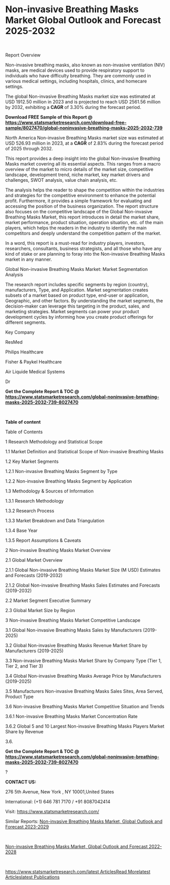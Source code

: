 <h1>Non-invasive Breathing Masks Market Global Outlook and Forecast 2025-2032</h1><br/><p>Report Overview</p>
 
 
 
 <p>Non-invasive breathing masks, also known as non-invasive ventilation (NIV) masks, are medical devices used to provide respiratory support to individuals who have difficulty breathing. They are commonly used in various medical settings, including hospitals, clinics, and homecare settings.</p>
 
 
 
 <p>The global Non-invasive Breathing Masks market size was estimated at USD 1912.50 million in 2023 and is projected to reach USD 2561.56 million by 2032, exhibiting a <strong>CAGR</strong> of 3.30% during the forecast period.</p>
 
 
 
 <p><strong>Download FREE Sample of this Report @ <a href="https://www.statsmarketresearch.com/download-free-sample/8027470/global-noninvasive-breathing-masks-2025-2032-739">https://www.statsmarketresearch.com/download-free-sample/8027470/global-noninvasive-breathing-masks-2025-2032-739</a></strong></p>
 
 
 
 <p>North America Non-invasive Breathing Masks market size was estimated at USD 526.93 million in 2023, at a <strong>CAGR</strong> of 2.83% during the forecast period of 2025 through 2032.</p>
 
 
 
 <p>This report provides a deep insight into the global Non-invasive Breathing Masks market covering all its essential aspects. This ranges from a macro overview of the market to micro details of the market size, competitive landscape, development trend, niche market, key market drivers and challenges, SWOT analysis, value chain analysis, etc.</p>
 
 
 
 <p>The analysis helps the reader to shape the competition within the industries and strategies for the competitive environment to enhance the potential profit. Furthermore, it provides a simple framework for evaluating and accessing the position of the business organization. The report structure also focuses on the competitive landscape of the Global Non-invasive Breathing Masks Market, this report introduces in detail the market share, market performance, product situation, operation situation, etc. of the main players, which helps the readers in the industry to identify the main competitors and deeply understand the competition pattern of the market.</p>
 
 
 
 <p>In a word, this report is a must-read for industry players, investors, researchers, consultants, business strategists, and all those who have any kind of stake or are planning to foray into the Non-invasive Breathing Masks market in any manner.</p>
 
 
 
 <p>Global Non-invasive Breathing Masks Market: Market Segmentation Analysis</p>
 
 
 
 <p>The research report includes specific segments by region (country), manufacturers, Type, and Application. Market segmentation creates subsets of a market based on product type, end-user or application, Geographic, and other factors. By understanding the market segments, the decision-maker can leverage this targeting in the product, sales, and marketing strategies. Market segments can power your product development cycles by informing how you create product offerings for different segments.</p>
 
 
 
 <p>Key Company</p>
 
 
 
 <p>ResMed</p>
 
 
 
 <p>Philips Healthcare</p>
 
 
 
 <p>Fisher & Paykel Healthcare</p>
 
 
 
 <p>Air Liquide Medical Systems</p>
 
 
 
 <p>Dr</p>
 
 
 
 <div><b>Get the Complete Report & TOC @ <a href="https://www.statsmarketresearch.com/global-noninvasive-breathing-masks-2025-2032-739-8027470">https://www.statsmarketresearch.com/global-noninvasive-breathing-masks-2025-2032-739-8027470</a></b></div>
 
 
 
 <p><br />
 
 <b>Table of content</b></p>
 
 
 
 <p>Table of Contents<br />
 
 1 Research Methodology and Statistical Scope<br />
 
 1.1 Market Definition and Statistical Scope of Non-invasive Breathing Masks<br />
 
 1.2 Key Market Segments<br />
 
 1.2.1 Non-invasive Breathing Masks Segment by Type<br />
 
 1.2.2 Non-invasive Breathing Masks Segment by Application<br />
 
 1.3 Methodology & Sources of Information<br />
 
 1.3.1 Research Methodology<br />
 
 1.3.2 Research Process<br />
 
 1.3.3 Market Breakdown and Data Triangulation<br />
 
 1.3.4 Base Year<br />
 
 1.3.5 Report Assumptions & Caveats<br />
 
 2 Non-invasive Breathing Masks Market Overview<br />
 
 2.1 Global Market Overview<br />
 
 2.1.1 Global Non-invasive Breathing Masks Market Size (M USD) Estimates and Forecasts (2019-2032)<br />
 
 2.1.2 Global Non-invasive Breathing Masks Sales Estimates and Forecasts (2019-2032)<br />
 
 2.2 Market Segment Executive Summary<br />
 
 2.3 Global Market Size by Region<br />
 
 3 Non-invasive Breathing Masks Market Competitive Landscape<br />
 
 3.1 Global Non-invasive Breathing Masks Sales by Manufacturers (2019-2025)<br />
 
 3.2 Global Non-invasive Breathing Masks Revenue Market Share by Manufacturers (2019-2025)<br />
 
 3.3 Non-invasive Breathing Masks Market Share by Company Type (Tier 1, Tier 2, and Tier 3)<br />
 
 3.4 Global Non-invasive Breathing Masks Average Price by Manufacturers (2019-2025)<br />
 
 3.5 Manufacturers Non-invasive Breathing Masks Sales Sites, Area Served, Product Type<br />
 
 3.6 Non-invasive Breathing Masks Market Competitive Situation and Trends<br />
 
 3.6.1 Non-invasive Breathing Masks Market Concentration Rate<br />
 
 3.6.2 Global 5 and 10 Largest Non-invasive Breathing Masks Players Market Share by Revenue<br />
 
 3.6.</p>
 
 
 
 <div><b>Get the Complete Report & TOC @ <a href="https://www.statsmarketresearch.com/global-noninvasive-breathing-masks-2025-2032-739-8027470">https://www.statsmarketresearch.com/global-noninvasive-breathing-masks-2025-2032-739-8027470</a></b></div>
 
 
 
 <p>? </p>
 
 
 
 <p><b>CONTACT US:</b><br />
 
 276 5th Avenue, New York , NY 10001,United States<br />
 
 International: (+1) 646 781 7170 / +91 8087042414<br />
 
 Visit: <a href="https://www.statsmarketresearch.com/">https://www.statsmarketresearch.com/</a><br />
 
 Similar Reports: <a href="https://www.statsmarketresearch.com/global-noninvasive-breathing-masks-2025-2032-739-8027470">Non-invasive Breathing Masks Market, Global Outlook and Forecast 2023-2029</a><br />
 
 <br />
 
 <a href="https://www.statsmarketresearch.com/global-noninvasive-breathing-masks-2025-2032-739-8027470">Non-invasive Breathing Masks Market, Global Outlook and Forecast 2022-2028</a><br />
 
 <br />
 
 <a href="https://gyeongbokgung.com">https://www.statsmarketresearch.com/</a><a href="https://hallyeomaritime.com">latest Articles</a><a href="https://jingwansa.com">Read More</a><a href="https://nguoiviet.jp/">latest Articles</a><a href="https://www.intelmarketresearch.com/">latest Publications</a></p>